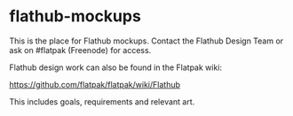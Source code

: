# flathub-mockups

This is the place for Flathub mockups. Contact the Flathub Design Team or ask on #flatpak (Freenode) for access.

Flathub design work can also be found in the Flatpak wiki:

https://github.com/flatpak/flatpak/wiki/Flathub

This includes goals, requirements and relevant art.
